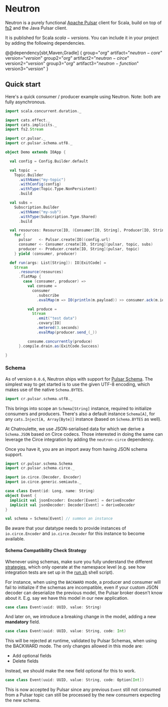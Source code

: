 # Neutron

Neutron is a purely functional [Apache Pulsar](https://pulsar.apache.org/) client for Scala, build on top of [fs2](https://fs2.io) and the Java Pulsar client.

It is published for Scala $scala-versions$. You can include it in your project by adding the following dependencies.

@@dependency[sbt,Maven,Gradle] {
  group="$org$" artifact="$neutron-core$" version="$version$"
  group2="$org$" artifact2="$neutron-circe$" version2="$version$"
  group3="$org$" artifact3="$neutron-function$" version3="$version$"
}

## Quick start

Here's a quick consumer / producer example using Neutron. Note: both are fully asynchronous.

```scala mdoc:compile-only
import scala.concurrent.duration._

import cats.effect._
import cats.implicits._
import fs2.Stream

import cr.pulsar._
import cr.pulsar.schema.utf8._

object Demo extends IOApp {

  val config = Config.Builder.default

  val topic  =
    Topic.Builder
      .withName("my-topic")
      .withConfig(config)
      .withType(Topic.Type.NonPersistent)
      .build

  val subs =
    Subscription.Builder
      .withName("my-sub")
      .withType(Subscription.Type.Shared)
      .build

  val resources: Resource[IO, (Consumer[IO, String], Producer[IO, String])] =
    for {
      pulsar   <- Pulsar.create[IO](config.url)
      consumer <- Consumer.create[IO, String](pulsar, topic, subs)
      producer <- Producer.create[IO, String](pulsar, topic)
    } yield (consumer, producer)

  def run(args: List[String]): IO[ExitCode] =
    Stream
      .resource(resources)
      .flatMap {
        case (consumer, producer) =>
          val consume =
            consumer
              .subscribe
              .evalMap(m => IO(println(m.payload)) >> consumer.ack(m.id))

          val produce =
            Stream
              .emit("test data")
              .covary[IO]
              .metered(3.seconds)
              .evalMap(producer.send_(_))

          consume.concurrently(produce)
      }.compile.drain.as(ExitCode.Success)

}
```

### Schema

As of version `0.0.6`, Neutron ships with support for [Pulsar Schema](https://pulsar.apache.org/docs/en/schema-get-started/). The simplest way to get started is to use the given UTF-8 encoding, which makes use of the native `Schema.BYTES`.

```scala mdoc:compile-only
import cr.pulsar.schema.utf8._
```

This brings into scope an `Schema[String]` instance, required to initialize consumers and producers. There's also a default instance `Schema[A]`, for any `cats.Inject[A, Array[Byte]]` instance (based on `Schema.BYTES` as well).

At Chatroulette, we use JSON-serialised data for which we derive a `Schema.JSON` based on Circe codecs. Those interested in doing the same can leverage the Circe integration by adding the `neutron-circe` dependency.

Once you have it, you are an import away from having JSON schema support.

```scala mdoc:compile-only
import cr.pulsar.schema.Schema
import cr.pulsar.schema.circe._

import io.circe.{Decoder, Encoder}
import io.circe.generic.semiauto._

case class Event(id: Long, name: String)
object Event {
  implicit val jsonEncoder: Encoder[Event] = deriveEncoder
  implicit val jsonDecoder: Decoder[Event] = deriveDecoder
}

val schema = Schema[Event] // summon an instance
```

Be aware that your datatype needs to provide instances of `io.circe.Encoder` and `io.circe.Decoder` for this instance to become available.

#### Schema Compatibility Check Strategy

Whenever using schemas, make sure you fully understand the different [strategies](https://pulsar.apache.org/docs/en/schema-evolution-compatibility/#schema-compatibility-check-strategy), which only operate at the namespace level (e.g. see how integration tests are set up in the [run.sh](./run.sh) shell script).

For instance, when using the `BACKWARD` mode, a producer and consumer will fail to initialize if the schemas are incompatible, even if your custom JSON decoder can deserialize the previous model, the Pulsar broker doesn't know about it. E.g. say we have this model in our new application.

```scala
case class Event(uuid: UUID, value: String)
```

And later on, we introduce a breaking change in the model, adding a new **mandatory** field.

```scala
case class Event(uuid: UUID, value: String, code: Int)
```

This will be rejected at runtime, validated by Pulsar Schemas, when using the BACKWARD mode. The only changes allowed in this mode are:

- Add optional fields
- Delete fields

Instead, we should make the new field optional for this to work.

```scala
case class Event(uuid: UUID, value: String, code: Option[Int])
```

This is now accepted by Pulsar since any previous `Event` still not consumed from a Pulsar topic can still be processed by the new consumers expecting the new schema.

